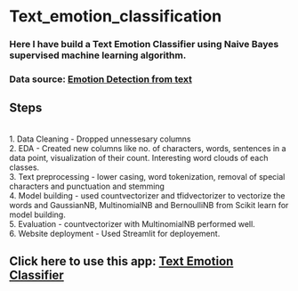 # Text_emotion_classification

### Here I have build a Text Emotion Classifier using Naive Bayes supervised machine learning algorithm.

### Data source: [Emotion Detection from text](https://www.kaggle.com/datasets/pashupatigupta/emotion-detection-from-text)

## Steps
<br> 1. Data Cleaning - Dropped unnessesary columns 
<br> 2. EDA - Created new columns like no. of characters, words, sentences in a data point, visualization of their count. Interesting word clouds of each classes.
<br> 3. Text preprocessing - lower casing, word tokenization, removal of special characters and punctuation and stemming
<br> 4. Model building - used countvectorizer and tfidvectorizer to vectorize the words and GaussianNB, MultinomialNB and BernoulliNB from Scikit learn for model building.
<br> 5. Evaluation - countvectorizer with MultinomialNB performed well.
<br> 6. Website deployment - Used Streamlit for deployement.


## Click here to use this app: [Text Emotion Classifier](https://arpsgit-text-emotion-classification-main-9muey4.streamlit.app/)